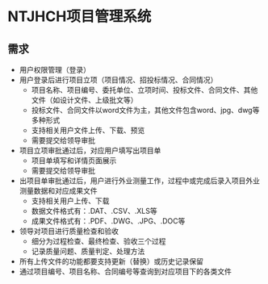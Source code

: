 # **NTJHCH项目管理系统**

## 需求

- 用户权限管理（登录）
- 用户登录后进行项目立项（项目情况、招投标情况、合同情况）
  - 项目名称、项目编号、委托单位、立项时间、投标文件、合同文件、其他文件（如设计文件、上级批文等）
  - 投标文件、合同文件以word文件为主，其他文件包含word、jpg、dwg等多种形式
  - 支持相关用户文件上传、下载、预览
  - 需要提交给领导审批
- 项目立项审批通过后，对应用户填写出项目单
  - 项目单填写和详情页面展示
  - 需要提交给领导审批
- 出项目单审批通过后，用户进行外业测量工作，过程中或完成后录入项目外业测量数据和对应成果文件
  - 支持相关用户上传、下载
  - 数据文件格式有：.DAT、.CSV、.XLS等
  - 成果文件格式有：.PDF、.DWG、.JPG、.DOC等
- 领导对项目进行质量检查和验收
  - 细分为过程检查、最终检查、验收三个过程
  - 记录质量问题、质量判定、处理方法
- 所有上传文件的功能都要支持更新（替换）或历史记录保留
- 通过项目编号、项目名称、合同编号等查询到对应项目下的各类文件